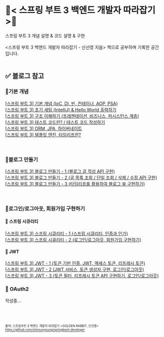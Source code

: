 # 📌< 스프링 부트 3 백엔드 개발자 따라잡기 >📌
스프링 부트 3 개념 설명 & 코드 설명 & 구현
<br><br>
<스프링 부트 3 백엔드 개발자 따라잡기 - 신선영 지음> 책으로 공부하며 기록한 공간입니다.
<br><br>

## ✅ 블로그 참고
### 🎯기본 개념

[[스프링 부트 3] 기본 개념 (IoC, DI, 빈, 컨테이너, AOP, PSA)](https://jhzlo.tistory.com/25)
<br>
[[스프링 부트 3] 초기 세팅 (IntelliJ) & Hello World 출력하기](https://jhzlo.tistory.com/26)
<br>
[[스프링 부트 3] 구조 이해하기 (프레젠테이션, 비즈니스, 퍼시스턴스 계층)](https://jhzlo.tistory.com/27)
<br>
[[스프링 부트 3] 테스트 코드란? / 테스트 코드 작성하기](https://jhzlo.tistory.com/28)
<br>
[[스프링 부트 3] ORM, JPA, 하이버네이트](https://jhzlo.tistory.com/29)
<br>
[[스프링 부트 3] 템플릿 엔진, 타임리프란?](https://jhzlo.tistory.com/33)
<br><br><br>
### 🎯블로그 만들기

[[스프링 부트 3] 블로그 만들기 - 1 (블로그 글 작성 API 구현)](https://jhzlo.tistory.com/30)
<br>
[[스프링 부트 3] 블로그 만들기 - 2 (글 목록 조회 / 단일 조회 / 삭제 / 수정 API 구현)](https://jhzlo.tistory.com/31)
<br>
[[스프링 부트 3] 블로그 만들기 - 3 (타임리프를 활용하여 블로그 뷰 구현하기)](https://jhzlo.tistory.com/34)
<br><br><br>
### 🎯로그인/로그아웃, 회원가입 구현하기

#### 🔖 스프링 시큐리티

[[스프링 부트 3]  스프링 시큐리티 - 1 (스프링 시큐리티, 인증과 인가)](https://jhzlo.tistory.com/36)
<br>
[[스프링 부트 3] 스프링 시큐리티 - 2 (로그인/로그아웃, 회원가입 구현하기)](https://jhzlo.tistory.com/37)
<br>

#### 🔖 JWT
[[스프링 부트 3] JWT - 1 (토큰 기반 인증, JWT, 액세스 토큰, 리프레시 토큰)](https://jhzlo.tistory.com/38)
<br>
[[스프링 부트 3] JWT -  2 (JWT 서비스, 토큰 생성자 구현, 로그인/로그아웃)](https://jhzlo.tistory.com/39)
<br>
[[스프링 부트 3] JWT - 3 (토큰 필터, 리프레시 토큰 API 구현하기, 로그인/로그아웃)](https://jhzlo.tistory.com/40)
<br>

### 🔖 OAuth2
작성중...
<br>

<br><br><br>
<sub><sub>출처: 스프링부트 3 백엔드 개발자 따라잡기 <GOLDEN RABBIT, 신선영><br>
https://github.com/shinsunyoung/springboot-developer</sub></sub>
